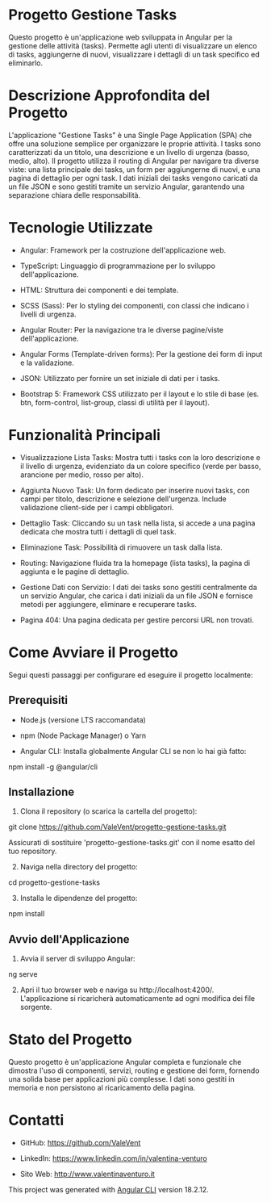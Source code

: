 # Progetto Gestione Tasks

Questo progetto è un'applicazione web sviluppata in Angular per la gestione delle attività (tasks). Permette agli utenti di visualizzare un elenco di tasks, aggiungerne di nuovi, visualizzare i dettagli di un task specifico ed eliminarlo.


# Descrizione Approfondita del Progetto

L'applicazione "Gestione Tasks" è una Single Page Application (SPA) che offre una soluzione semplice per organizzare le proprie attività. I tasks sono caratterizzati da un titolo, una descrizione e un livello di urgenza (basso, medio, alto). Il progetto utilizza il routing di Angular per navigare tra diverse viste: una lista principale dei tasks, un form per aggiungerne di nuovi, e una pagina di dettaglio per ogni task. I dati iniziali dei tasks vengono caricati da un file JSON e sono gestiti tramite un servizio Angular, garantendo una separazione chiara delle responsabilità.


# Tecnologie Utilizzate

- Angular: Framework per la costruzione dell'applicazione web.

- TypeScript: Linguaggio di programmazione per lo sviluppo dell'applicazione.

- HTML: Struttura dei componenti e dei template.

- SCSS (Sass): Per lo styling dei componenti, con classi che indicano i livelli di urgenza.

- Angular Router: Per la navigazione tra le diverse pagine/viste dell'applicazione.

- Angular Forms (Template-driven forms): Per la gestione dei form di input e la validazione.

- JSON: Utilizzato per fornire un set iniziale di dati per i tasks.

- Bootstrap 5: Framework CSS utilizzato per il layout e lo stile di base (es. btn, form-control, list-group, classi di utilità per il layout).


# Funzionalità Principali

- Visualizzazione Lista Tasks: Mostra tutti i tasks con la loro descrizione e il livello di urgenza, evidenziato da un colore specifico (verde per basso, arancione per medio, rosso per alto).

- Aggiunta Nuovo Task: Un form dedicato per inserire nuovi tasks, con campi per titolo, descrizione e selezione dell'urgenza. Include validazione client-side per i campi obbligatori.

- Dettaglio Task: Cliccando su un task nella lista, si accede a una pagina dedicata che mostra tutti i dettagli di quel task.

- Eliminazione Task: Possibilità di rimuovere un task dalla lista.

- Routing: Navigazione fluida tra la homepage (lista tasks), la pagina di aggiunta e le pagine di dettaglio.

- Gestione Dati con Servizio: I dati dei tasks sono gestiti centralmente da un servizio Angular, che carica i dati iniziali da un file JSON e fornisce metodi per aggiungere, eliminare e recuperare tasks.

- Pagina 404: Una pagina dedicata per gestire percorsi URL non trovati.


# Come Avviare il Progetto

Segui questi passaggi per configurare ed eseguire il progetto localmente:

## Prerequisiti

- Node.js (versione LTS raccomandata)

- npm (Node Package Manager) o Yarn

- Angular CLI: Installa globalmente Angular CLI se non lo hai già fatto:

npm install -g @angular/cli


## Installazione

1. Clona il repository (o scarica la cartella del progetto):

git clone https://github.com/ValeVent/progetto-gestione-tasks.git

Assicurati di sostituire 'progetto-gestione-tasks.git' con il nome esatto del tuo repository.

2. Naviga nella directory del progetto:

cd progetto-gestione-tasks

3. Installa le dipendenze del progetto:

npm install


## Avvio dell'Applicazione

1. Avvia il server di sviluppo Angular:

ng serve

2. Apri il tuo browser web e naviga su http://localhost:4200/. L'applicazione si ricaricherà automaticamente ad ogni modifica dei file sorgente.

# Stato del Progetto

Questo progetto è un'applicazione Angular completa e funzionale che dimostra l'uso di componenti, servizi, routing e gestione dei form, fornendo una solida base per applicazioni più complesse. I dati sono gestiti in memoria e non persistono al ricaricamento della pagina.


# Contatti

- GitHub: https://github.com/ValeVent

- LinkedIn: https://www.linkedin.com/in/valentina-venturo

- Sito Web: http://www.valentinaventuro.it

This project was generated with [Angular CLI](https://github.com/angular/angular-cli) version 18.2.12.


